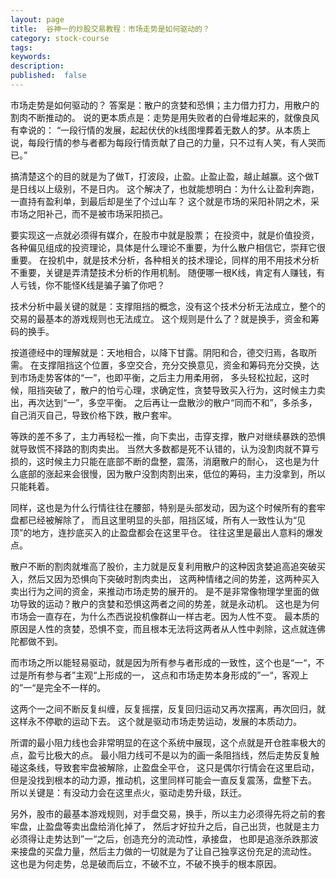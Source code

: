 ```yaml
---
layout: page
title:  谷神一的炒股交易教程：市场走势是如何驱动的？
category: stock-course
tags:
keywords:
description:  
published:  false
---
```


市场走势是如何驱动的？
答案是：散户的贪婪和恐惧；主力借力打力，用散户的割肉不断推动的。
说的更本质点是：走势是用失败者的白骨堆起来的，就像良风有幸说的：
“一段行情的发展，起起伏伏的k线图埋葬着无数人的梦。从本质上说，每段行情的参与者都为每段行情贡献了自己的力量，只不过有人笑，有人哭而已。”


搞清楚这个的目的就是为了做T，打波段，止盈。止盈止盈，越止越赢。这个做T是日线以上级别，不是日内。
这个解决了，也就能想明白：为什么让盈利奔跑，一直持有盈利单，到最后却是坐了个过山车？
这个就是市场的采阳补阴之术，采市场之阳补己，而不是被市场采阳损己。

要实现这一点就必须得有媒介，在股市中就是股票；
在投资中，就是价值投资，各种偏见组成的投资理论，具体是什么理论不重要，为什么散户相信它，崇拜它很重要。
在投机中，就是技术分析，各种相关的技术理论，同样的用不用技术分析不重要，关键是弄清楚技术分析的作用机制。
随便哪一根K线，肯定有人赚钱，有人亏钱，你不能怪K线是骗子骗了你吧？

技术分析中最关键的就是：支撑阻挡的概念，没有这个技术分析无法成立，整个的交易的最基本的游戏规则也无法成立。
这个规则是什么了？就是换手，资金和筹码的换手。

按道德经中的理解就是：天地相合，以降下甘露。阴阳和合，德交归焉，各取所需。
在支撑阻挡这个位置，多空交合，充分交换意见，资金和筹码充分交换，达到市场走势客体的“一”，也即平衡，之后主力用柔用弱，
多头轻松拉起，这时候，阻挡突破了，散户的怕亏心理，求确定性，贪婪导致买入行为，这时候主力卖出，再次达到“一”，多空平衡。
之后再让一盘散沙的散户“同而不和”，多杀多，自己消灭自己，导致价格下跌，散户套牢。

等跌的差不多了，主力再轻松一推，向下卖出，击穿支撑，散户对继续暴跌的恐惧就导致慌不择路的割肉卖出。
当然大多数都是死不认错的，认为没割肉就不算亏损的，这时候主力只能在底部不断的盘整，震荡，消磨散户的耐心，
这也是为什么底部的涨起来会很慢，因为散户没割肉割出来，低位的筹码，主力没拿到，所以只能耗着。

同样，这也是为什么行情往往在腰部，特别是头部发动，因为这个时候所有的套牢盘都已经被解除了，
而且这里明显的头部，阻挡区域，所有人一致性认为“见顶”的地方，连抄底买入的止盈盘都会在这里平仓。
往往这里是最出人意料的爆发点。

散户不断的割肉就堆高了股价，主力就是反复利用散户的这种因贪婪追高追突破买入，然后又因为恐惧向下突破时割肉卖出，
这两种情绪之间的势差，这两种买入卖出行为之间的资金，来推动市场走势的展开的。
是不是非常像物理学里面的做功导致的运动？散户的贪婪和恐惧这两者之间的势差，就是永动机。
这也是为何市场会一直存在，为什么杰西说投机像群山一样古老。因为人性不变。
最本质的原因是人性的贪婪，恐惧不变，而且根本无法将这两者从人性中剥除，这点就连佛陀都做不到。

而市场之所以能轻易驱动，就是因为所有参与者形成的一致性，这个也是“一“，不过是所有参与者”主观“上形成的一，
这点和市场走势本身形成的”一“，客观上的”一“是完全不一样的。

这两个一之间不断反复纠缠，反复摇摆，反复回归运动又再次摆离，再次回归，就这样永不停歇的运动下去。
这个就是驱动市场走势运动，发展的本质动力。

所谓的最小阻力线也会非常明显的在这个系统中展现，这个点就是开仓胜率极大的点，盈亏比极大的点。
最小阻力线可不是以为的画一条阻挡线，然后走势反复触碰这条线，导致套牢盘被解除，止盈盘全平仓，
这只是偶尔行情会在这里启动，但是没找到根本的动力源，推动机，这里同样可能会一直反复震荡，盘整下去。
所以关键是：有没动力会在这里点火，驱动走势升级，跃迁。

另外，股市的最基本游戏规则，对手盘交易，换手，所以主力必须得先将之前的套牢盘，止盈盘等卖出盘给消化掉了，
然后才好拉升之后，自己出货，也就是主力必须得让走势达到”一“之后，创造充分的流动性，承接盘，
也即是追涨杀跌那波来接盘的买盘力量，然后主力做的一切就是为了让自己独享这份充足的流动性。
这也是为何走势，总是破而后立，不破不立，不破不换手的根本原因。































